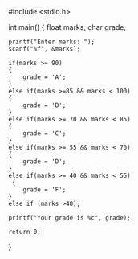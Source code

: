 #include <stdio.h>

int main()
{
    float marks;
    char grade;

    printf("Enter marks: ");
    scanf("%f", &marks);

    if(marks >= 90)
    {
        grade = 'A';
    }
    else if(marks >=85 && marks < 100)
    {
        grade = 'B';
    }
    else if(marks >= 70 && marks < 85)
    {
        grade = 'C';
    }
    else if(marks >= 55 && marks < 70)
    {
        grade = 'D';
    }
    else if(marks >= 40 && marks < 55)
     {
        grade = 'F';
    }
    else if (marks >40);

    printf("Your grade is %c", grade);

    return 0;
}


